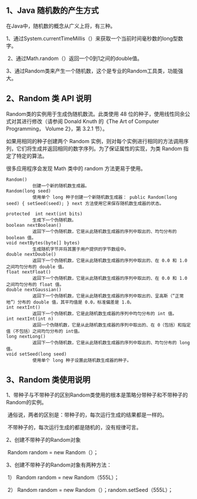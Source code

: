 ## 1、Java 随机数的产生方式

在Java中，随机数的概念从广义上将，有三种。

​    1、通过System.currentTimeMillis（）来获取一个当前时间毫秒数的long型数字。

​    2、通过Math.random（）返回一个0到1之间的double值。

​    3、通过Random类来产生一个随机数，这个是专业的Random工具类，功能强大。

## 2、Random 类 API 说明

Random类的实例用于生成伪随机数流。此类使用 48 位的种子，使用线性同余公式对其进行修改（请参阅 Donald Knuth 的《The Art of Computer Programming， Volume 2》，第 3.2.1 节）。

如果用相同的种子创建两个 Random 实例，则对每个实例进行相同的方法调用序列，它们将生成并返回相同的数字序列。为了保证属性的实现，为类 Random 指定了特定的算法。

很多应用程序会发现 Math 类中的 random 方法更易于使用。

```text
Random()   
          创建一个新的随机数生成器。   
Random(long seed)   
          使用单个 long 种子创建一个新随机数生成器： public Random(long seed) { setSeed(seed); } next 方法使用它来保存随机数生成器的状态。  
   
protected  int next(int bits)   
          生成下一个伪随机数。   
boolean nextBoolean()   
          返回下一个伪随机数，它是从此随机数生成器的序列中取出的、均匀分布的 boolean 值。   
void nextBytes(byte[] bytes)   
          生成随机字节并将其置于用户提供的字节数组中。   
double nextDouble()   
          返回下一个伪随机数，它是从此随机数生成器的序列中取出的、在 0.0 和 1.0之间均匀分布的 double 值。   
float nextFloat()   
          返回下一个伪随机数，它是从此随机数生成器的序列中取出的、在 0.0 和 1.0 之间均匀分布的 float 值。   
double nextGaussian()   
          返回下一个伪随机数，它是从此随机数生成器的序列中取出的、呈高斯（“正常地”）分布的 double 值，其平均值是 0.0，标准偏差是 1.0。   
int nextInt()   
          返回下一个伪随机数，它是此随机数生成器的序列中均匀分布的 int 值。   
int nextInt(int n)   
          返回一个伪随机数，它是从此随机数生成器的序列中取出的、在 0（包括）和指定值（不包括）之间均匀分布的 int值。   
long nextLong()   
          返回下一个伪随机数，它是从此随机数生成器的序列中取出的、均匀分布的 long 值。   
void setSeed(long seed)   
          使用单个 long 种子设置此随机数生成器的种子。  
```

## 3、Random 类使用说明

1、带种子与不带种子的区别Random类使用的根本是策略分带种子和不带种子的Random的实例。

​    通俗说，两者的区别是：带种子的，每次运行生成的结果都是一样的。

​    不带种子的，每次运行生成的都是随机的，没有规律可言。

2、创建不带种子的Random对象

​    Random random = new Random（）；

3、创建不带种子的Random对象有两种方法：

​    1） Random random = new Random（555L）；

​    2） Random random = new Random（）；random.setSeed（555L）；

## 